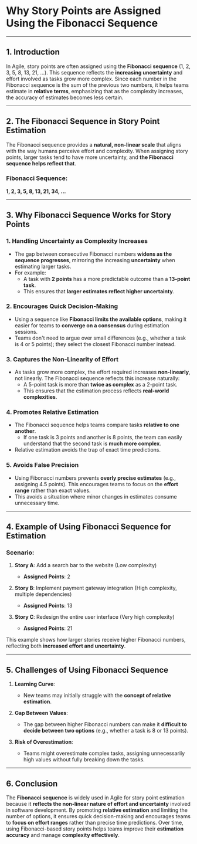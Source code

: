 # Why Story Points are Assigned Using the Fibonacci Sequence

---

## 1. Introduction

In Agile, story points are often assigned using the **Fibonacci sequence** (1, 2, 3, 5, 8, 13, 21, ...). This sequence reflects the **increasing uncertainty** and effort involved as tasks grow more complex. Since each number in the Fibonacci sequence is the sum of the previous two numbers, it helps teams estimate in **relative terms**, emphasizing that as the complexity increases, the accuracy of estimates becomes less certain.

---

## 2. The Fibonacci Sequence in Story Point Estimation

The Fibonacci sequence provides a **natural, non-linear scale** that aligns with the way humans perceive effort and complexity. When assigning story points, larger tasks tend to have more uncertainty, and **the Fibonacci sequence helps reflect that**.

### Fibonacci Sequence:  
**1, 2, 3, 5, 8, 13, 21, 34, ...**

---

## 3. Why Fibonacci Sequence Works for Story Points

### 1. **Handling Uncertainty as Complexity Increases**  
- The gap between consecutive Fibonacci numbers **widens as the sequence progresses**, mirroring the increasing **uncertainty** when estimating larger tasks.
- For example:
  - A task with **2 points** has a more predictable outcome than a **13-point task**.
  - This ensures that **larger estimates reflect higher uncertainty**.

### 2. **Encourages Quick Decision-Making**  
- Using a sequence like **Fibonacci limits the available options**, making it easier for teams to **converge on a consensus** during estimation sessions.
- Teams don't need to argue over small differences (e.g., whether a task is 4 or 5 points); they select the closest Fibonacci number instead.

### 3. **Captures the Non-Linearity of Effort**  
- As tasks grow more complex, the effort required increases **non-linearly**, not linearly. The Fibonacci sequence reflects this increase naturally:
  - A 5-point task is more than **twice as complex** as a 2-point task.
  - This ensures that the estimation process reflects **real-world complexities**.

### 4. **Promotes Relative Estimation**  
- The Fibonacci sequence helps teams compare tasks **relative to one another**.
  - If one task is 3 points and another is 8 points, the team can easily understand that the second task is **much more complex**.
- Relative estimation avoids the trap of exact time predictions.

### 5. **Avoids False Precision**  
- Using Fibonacci numbers prevents **overly precise estimates** (e.g., assigning 4.5 points). This encourages teams to focus on the **effort range** rather than exact values.
- This avoids a situation where minor changes in estimates consume unnecessary time.

---

## 4. Example of Using Fibonacci Sequence for Estimation

### Scenario:
1. **Story A**: Add a search bar to the website (Low complexity)  
   - **Assigned Points**: 2  

2. **Story B**: Implement payment gateway integration (High complexity, multiple dependencies)  
   - **Assigned Points**: 13  

3. **Story C**: Redesign the entire user interface (Very high complexity)  
   - **Assigned Points**: 21  

This example shows how larger stories receive higher Fibonacci numbers, reflecting both **increased effort and uncertainty**.

---

## 5. Challenges of Using Fibonacci Sequence

1. **Learning Curve**:
   - New teams may initially struggle with the **concept of relative estimation**.

2. **Gap Between Values**:
   - The gap between higher Fibonacci numbers can make it **difficult to decide between two options** (e.g., whether a task is 8 or 13 points).

3. **Risk of Overestimation**:
   - Teams might overestimate complex tasks, assigning unnecessarily high values without fully breaking down the tasks.

---

## 6. Conclusion

The **Fibonacci sequence** is widely used in Agile for story point estimation because it **reflects the non-linear nature of effort and uncertainty** involved in software development. By promoting **relative estimation** and limiting the number of options, it ensures quick decision-making and encourages teams to **focus on effort ranges** rather than precise time predictions. Over time, using Fibonacci-based story points helps teams improve their **estimation accuracy** and manage **complexity effectively**.
